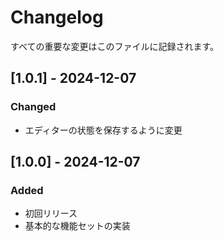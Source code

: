 # Changelog

すべての重要な変更はこのファイルに記録されます。

## [1.0.1] - 2024-12-07
### Changed
- エディターの状態を保存するように変更

## [1.0.0] - 2024-12-07
### Added
- 初回リリース
- 基本的な機能セットの実装
